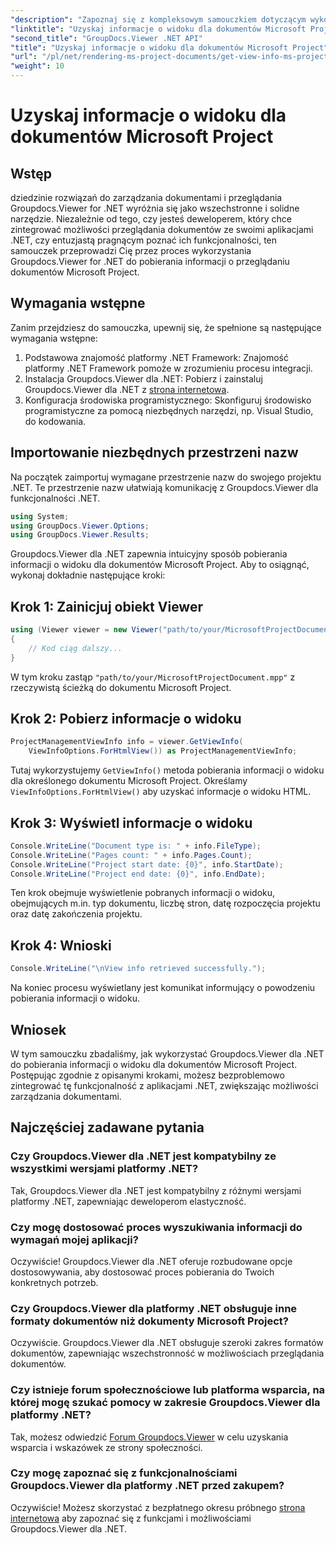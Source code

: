 ```yaml
---
"description": "Zapoznaj się z kompleksowym samouczkiem dotyczącym wykorzystania Groupdocs.Viewer dla platformy .NET w celu łatwego pobierania informacji o widoku dokumentów programu Microsoft Project."
"linktitle": "Uzyskaj informacje o widoku dla dokumentów Microsoft Project"
"second_title": "GroupDocs.Viewer .NET API"
"title": "Uzyskaj informacje o widoku dla dokumentów Microsoft Project"
"url": "/pl/net/rendering-ms-project-documents/get-view-info-ms-project/"
"weight": 10
---
```


# Uzyskaj informacje o widoku dla dokumentów Microsoft Project

## Wstęp
dziedzinie rozwiązań do zarządzania dokumentami i przeglądania Groupdocs.Viewer for .NET wyróżnia się jako wszechstronne i solidne narzędzie. Niezależnie od tego, czy jesteś deweloperem, który chce zintegrować możliwości przeglądania dokumentów ze swoimi aplikacjami .NET, czy entuzjastą pragnącym poznać ich funkcjonalności, ten samouczek przeprowadzi Cię przez proces wykorzystania Groupdocs.Viewer for .NET do pobierania informacji o przeglądaniu dokumentów Microsoft Project.
## Wymagania wstępne
Zanim przejdziesz do samouczka, upewnij się, że spełnione są następujące wymagania wstępne:
1. Podstawowa znajomość platformy .NET Framework: Znajomość platformy .NET Framework pomoże w zrozumieniu procesu integracji.
2. Instalacja Groupdocs.Viewer dla .NET: Pobierz i zainstaluj Groupdocs.Viewer dla .NET z [strona internetowa](https://releases.groupdocs.com/viewer/net/).
3. Konfiguracja środowiska programistycznego: Skonfiguruj środowisko programistyczne za pomocą niezbędnych narzędzi, np. Visual Studio, do kodowania.

## Importowanie niezbędnych przestrzeni nazw
Na początek zaimportuj wymagane przestrzenie nazw do swojego projektu .NET. Te przestrzenie nazw ułatwiają komunikację z Groupdocs.Viewer dla funkcjonalności .NET.

```csharp
using System;
using GroupDocs.Viewer.Options;
using GroupDocs.Viewer.Results;
```

Groupdocs.Viewer dla .NET zapewnia intuicyjny sposób pobierania informacji o widoku dla dokumentów Microsoft Project. Aby to osiągnąć, wykonaj dokładnie następujące kroki:
## Krok 1: Zainicjuj obiekt Viewer
```csharp
using (Viewer viewer = new Viewer("path/to/your/MicrosoftProjectDocument.mpp"))
{
    // Kod ciąg dalszy...
}
```
W tym kroku zastąp `"path/to/your/MicrosoftProjectDocument.mpp"` z rzeczywistą ścieżką do dokumentu Microsoft Project.
## Krok 2: Pobierz informacje o widoku
```csharp
ProjectManagementViewInfo info = viewer.GetViewInfo(
    ViewInfoOptions.ForHtmlView()) as ProjectManagementViewInfo;
```
Tutaj wykorzystujemy `GetViewInfo()` metoda pobierania informacji o widoku dla określonego dokumentu Microsoft Project. Określamy `ViewInfoOptions.ForHtmlView()` aby uzyskać informacje o widoku HTML.
## Krok 3: Wyświetl informacje o widoku
```csharp
Console.WriteLine("Document type is: " + info.FileType);
Console.WriteLine("Pages count: " + info.Pages.Count);
Console.WriteLine("Project start date: {0}", info.StartDate);
Console.WriteLine("Project end date: {0}", info.EndDate);
```
Ten krok obejmuje wyświetlenie pobranych informacji o widoku, obejmujących m.in. typ dokumentu, liczbę stron, datę rozpoczęcia projektu oraz datę zakończenia projektu.
## Krok 4: Wnioski
```csharp
Console.WriteLine("\nView info retrieved successfully.");
```
Na koniec procesu wyświetlany jest komunikat informujący o powodzeniu pobierania informacji o widoku.

## Wniosek
W tym samouczku zbadaliśmy, jak wykorzystać Groupdocs.Viewer dla .NET do pobierania informacji o widoku dla dokumentów Microsoft Project. Postępując zgodnie z opisanymi krokami, możesz bezproblemowo zintegrować tę funkcjonalność z aplikacjami .NET, zwiększając możliwości zarządzania dokumentami.
## Najczęściej zadawane pytania

### Czy Groupdocs.Viewer dla .NET jest kompatybilny ze wszystkimi wersjami platformy .NET?

Tak, Groupdocs.Viewer dla .NET jest kompatybilny z różnymi wersjami platformy .NET, zapewniając deweloperom elastyczność.

### Czy mogę dostosować proces wyszukiwania informacji do wymagań mojej aplikacji?

Oczywiście! Groupdocs.Viewer dla .NET oferuje rozbudowane opcje dostosowywania, aby dostosować proces pobierania do Twoich konkretnych potrzeb.

### Czy Groupdocs.Viewer dla platformy .NET obsługuje inne formaty dokumentów niż dokumenty Microsoft Project?

Oczywiście. Groupdocs.Viewer dla .NET obsługuje szeroki zakres formatów dokumentów, zapewniając wszechstronność w możliwościach przeglądania dokumentów.

### Czy istnieje forum społecznościowe lub platforma wsparcia, na której mogę szukać pomocy w zakresie Groupdocs.Viewer dla platformy .NET?

Tak, możesz odwiedzić [Forum Groupdocs.Viewer](https://forum.groupdocs.com/c/viewer/9) w celu uzyskania wsparcia i wskazówek ze strony społeczności.

### Czy mogę zapoznać się z funkcjonalnościami Groupdocs.Viewer dla platformy .NET przed zakupem?

Oczywiście! Możesz skorzystać z bezpłatnego okresu próbnego [strona internetowa](https://releases.groupdocs.com/) aby zapoznać się z funkcjami i możliwościami Groupdocs.Viewer dla .NET.